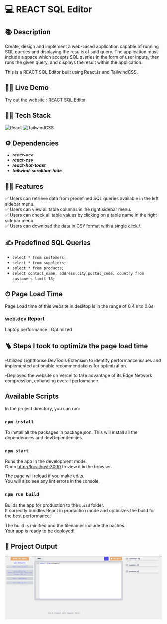 # 💻 REACT SQL Editor

## 📚 Description

Create, design and implement a web-based application capable of running SQL queries and displaying the results of said query. The application must include a space which accepts SQL queries in the form of user inputs, then runs the given query, and displays the result within the application..

This is a REACT SQL Editor built using ReactJs and TailwindCSS.

## 👨‍💻 Live Demo

<a href="https://github.com/sambitos23/react-sql-editor" target="blank">
</a>

Try out the website : [REACT SQL Editor](https://react-sql-editor-beta.vercel.app/)

## 👨‍🔧 Tech Stack

![React](https://img.shields.io/badge/react-%2320232a.svg?style=for-the-badge&logo=react&logoColor=%2361DAFB)
![TailwindCSS](https://img.shields.io/badge/tailwindcss-%2338B2AC.svg?style=for-the-badge&logo=tailwind-css&logoColor=white)

## ⚙️ Dependencies

- **_react-ace_**
- **_react-csv_**
- **_react-hot-toast_**
- **_tailwind-scrollbar-hide_**

## 👨‍💻 Features

:white_check_mark: Users can retrieve data from predefined SQL queries available in the left sidebar menu.\
:white_check_mark: Users can view all table columns in the right sidebar menu.\
:white_check_mark: Users can check all table values by clicking on a table name in the right sidebar menu.\
:white_check_mark: Users can download the data in CSV format with a single click.\

## ✍️ Predefined SQL Queries

- `select * from customers;`
- `select * from suppliers;`
- `select * from products;`
- `select contact_name, address,city,postal_code, country from customers limit 18;`

## ⏱ Page Load Time

Page Load time of this website in desktop is in the range of 0.4 s to 0.6s.

### [web.dev Report](https://pagespeed.web.dev/)

Laptop performance : Optimized

## 🪜 Steps I took to optimize the page load time

-Utilized Lighthouse DevTools Extension to identify performance issues and implemented actionable recommendations for optimization.

-Deployed the website on Vercel to take advantage of its Edge Network compression, enhancing overall performance.


## Available Scripts

In the project directory, you can run:

### `npm install`

To install all the packages in package.json. This will install all the dependencies and devDependencies.

### `npm start`

Runs the app in the development mode.\
Open [http://localhost:3000](http://localhost:3000) to view it in the browser.

The page will reload if you make edits.\
You will also see any lint errors in the console.

### `npm run build`

Builds the app for production to the `build` folder.\
It correctly bundles React in production mode and optimizes the build for the best performance.

The build is minified and the filenames include the hashes.\
Your app is ready to be deployed!

## 🚀 Project Output

![Homepage](Screenshot/main_project.PNG)
